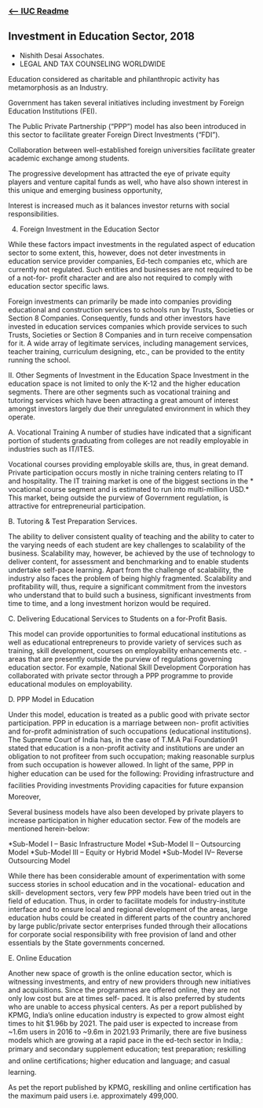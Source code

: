 ### [<-- IUC Readme](./README.md)

## Investment in Education Sector, 2018
- Nishith Desai Assochates.
- LEGAL AND TAX COUNSELING WORLDWIDE

Education considered as charitable and philanthropic activity has metamorphosis as an Industry.

Government has taken several initiatives including investment by Foreign Education Institutions (FEI). 

The Public Private Partnership (“PPP”) model has also been introduced in this sector to facilitate greater Foreign Direct Investments (“FDI”). 

Collaboration between well-established foreign universities facilitate greater academic exchange among students. 

The progressive development has attracted the eye of private equity players and venture capital funds as well, who have also shown interest in this unique and emerging business opportunity, 

Interest is increased much as it balances investor returns with social responsibilities.


4. Foreign Investment in the Education Sector

While these factors impact investments in the regulated aspect of education sector to some extent, this, however, does not deter investments in education service provider companies, Ed-tech companies etc, which are currently not regulated. Such entities and businesses are not required to be of a not-for- profit character and are also not required to comply with education sector specific laws.

Foreign investments can primarily be made into companies providing educational and construction services to schools run by Trusts, Societies or Section 8 Companies. Consequently, funds and other investors have invested in education services companies which provide services to such Trusts, Societies or Section 8 Companies and in turn receive compensation for it. A wide array of legitimate services, including management services, teacher training, curriculum designing, etc., can be provided to the entity running the school.

II. Other Segments of Investment in the Education Space Investment in the education space is not limited to only the K-12 and the higher education segments. There are other segments such as vocational training and tutoring services which have been attracting a great amount of interest amongst investors largely due their unregulated environment in which they operate.

A. Vocational Training A number of studies have indicated that a significant portion of students graduating from colleges are not readily employable in industries such as IT/ITES.

Vocational courses providing employable skills are, thus, in great demand. Private participation occurs mostly in niche training centers relating to IT and hospitality. The IT training market is one of the biggest sections in the * vocational course segment and is estimated to run into multi-million USD.* This market, being outside the purview of Government regulation, is attractive for entrepreneurial participation.

B. Tutoring & Test Preparation Services.

The ability to deliver consistent quality of teaching and the ability to cater to the varying needs of each student are key challenges to scalability of the business. Scalability may, however, be achieved by the use of technology to deliver content, for assessment and benchmarking and to enable students undertake self-pace learning. Apart from the challenge of scalability, the industry also faces the problem of being highly fragmented. Scalability and profitability will, thus, require a significant commitment from the investors who understand that to build such a business, significant investments from time to time, and a long investment horizon would be required.

C. Delivering Educational Services to Students on a for-Profit Basis.

This model can provide opportunities to formal educational institutions as well as educational entrepreneurs to provide variety of services such as training, skill development, courses on employability enhancements etc. - areas that are presently outside the purview of regulations governing education sector. 
For example, National Skill Development Corporation has collaborated with private sector through a PPP programme to provide educational modules on employability. 

D. PPP Model in Education

Under this model, education is treated as a public good with private sector participation. PPP in education is a marriage between non- profit activities and for-profit administration of such occupations (educational institutions). 
The Supreme Court of India has, in the case of T.M.A Pai Foundation91 stated that education is a non-profit activity and institutions are under an obligation to not profiteer from such occupation; making reasonable surplus from such occupation is however allowed.
In light of the same, PPP in higher education can be used for the following: Providing infrastructure and facilities Providing investments Providing capacities for future expansion Moreover, 

Several business models have also been developed by private players to increase participation in higher education sector. Few of the models are mentioned herein-below: 

*Sub-Model I – Basic Infrastructure Model
*Sub-Model II – Outsourcing Model
*Sub-Model III – Equity or Hybrid Model
*Sub-Model IV– Reverse Outsourcing Model

While there has been considerable amount of experimentation with some success stories in school education and in the vocational- education and skill- development sectors, very few PPP models have been tried out in the field of education. Thus, in order to facilitate models for industry-institute interface and to ensure local and regional development of the areas, large education hubs could be created in different parts of the country anchored by large public/private sector enterprises funded through their allocations for corporate social responsibility with free provision of land and other essentials by the State governments concerned.


E. Online Education 

Another new space of growth is the online education sector, 
which is witnessing investments, and entry of new providers through new initiatives and acquisitions.
Since the programmes are offered online, they are not only low cost but are at times self- paced. 
It is also preferred by students who are unable to access physical centers.
As per a report published by KPMG, India’s online education industry is expected to grow almost eight times to hit $1.96b by 2021.
The paid user is expected to increase from ~1.6m users in 2016 to ~9.6m in 2021.93 Primarily, there are five business models which are growing at a rapid pace in the ed-tech sector in India,: 
primary and secondary supplement education; 
test preparation; 
reskilling and online certifications;
higher education and language; and 
casual learning.

As pet the report published by KPMG, reskilling and online certification has the maximum paid users i.e. approximately 499,000.

